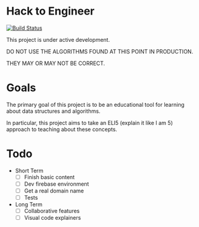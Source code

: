 # Hack to Engineer

[![Build Status](https://travis-ci.org/morganabel/hack-to-engineer.svg?branch=master)](https://travis-ci.org/morganabel/hack-to-engineer)

This project is under active development.

DO NOT USE THE ALGORITHMS FOUND AT THIS POINT IN PRODUCTION.

THEY MAY OR MAY NOT BE CORRECT.

# Goals

The primary goal of this project is to be an educational tool for learning about data structures and algorithms.

In particular, this project aims to take an ELI5 (explain it like I am 5) approach to teaching about these concepts.

# Todo

* Short Term
    - [ ] Finish basic content
    - [ ] Dev firebase environment
    - [ ] Get a real domain name
    - [ ] Tests
* Long Term
    - [ ] Collaborative features
    - [ ] Visual code explainers
